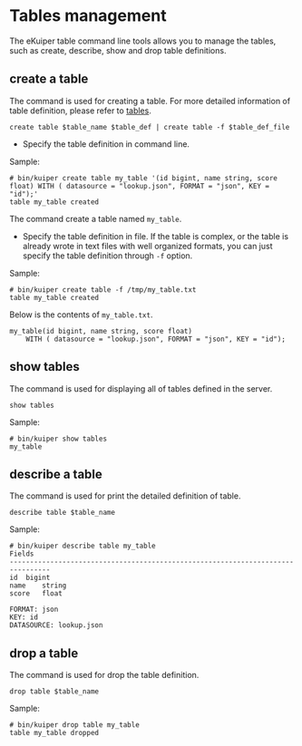 # Tables management

The eKuiper table command line tools allows you to manage the tables, such as create, describe, show and drop table definitions.

## create a table

The command is used for creating a table. For more detailed information of table definition, please refer to [tables](../sqls/tables.md).

```shell
create table $table_name $table_def | create table -f $table_def_file
```

- Specify the table definition in command line.

Sample:

```shell
# bin/kuiper create table my_table '(id bigint, name string, score float) WITH ( datasource = "lookup.json", FORMAT = "json", KEY = "id");'
table my_table created
```

The command create a table named ``my_table``. 

- Specify the table definition in file. If the table is complex, or the table is already wrote in text files with well organized formats, you can just specify the table definition through ``-f`` option.

Sample:

```shell
# bin/kuiper create table -f /tmp/my_table.txt
table my_table created
```

Below is the contents of ``my_table.txt``.

```
my_table(id bigint, name string, score float)
    WITH ( datasource = "lookup.json", FORMAT = "json", KEY = "id");
```

## show tables

The command is used for displaying all of tables defined in the server.

```shell
show tables
```

Sample:

```shell
# bin/kuiper show tables
my_table
```

## describe a table

The command is used for print the detailed definition of table.

```shell
describe table $table_name
```

Sample:

```shell
# bin/kuiper describe table my_table
Fields
--------------------------------------------------------------------------------
id	bigint
name	string
score	float

FORMAT: json
KEY: id
DATASOURCE: lookup.json
```

## drop a table

The command is used for drop the table definition.

```shell
drop table $table_name
```

Sample:

```shell
# bin/kuiper drop table my_table
table my_table dropped
```